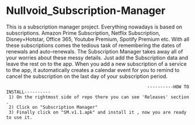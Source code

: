 # Nullvoid_Subscription-Manager
This is a subscription manager project.
Everything nowadays is based on subscriptions. Amazon Prime Subscription, Netflix Subscription, Disney+Hotstar, Office 365, Youtube Premium, Spotify Premium etc. With all these subscriptions comes the tedious task of remembering the dates of renewals and auto-renewals. The Subscription Manager takes away all of your worries about these messy details. Just add the Subscription data and leave the rest on to the app. When you add a new subscription of a service to the app, it automatically creates a calendar event for you to remind to cancel the subscription on the last day of your subscription period.
                                                                      
                                                             
                                                          ----------HOW TO INSTALL----------
     1) On the rightmost side of repo there you can see 'Releases' section .
     2) Click on "Subscription Manager" 
     3) Finally click on "SM.v1.1.apk" and install it , now you are ready to use it.

